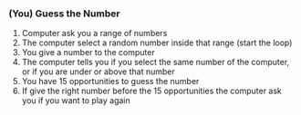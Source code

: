 ### (You) Guess the Number
1. Computer ask you a range of numbers
2. The computer select a random number inside that range
(start the loop)
3. You give a number to the computer
4. The computer tells you if you select the same number of the computer, or if you are under or above that number
5. You have 15 opportunities to guess the number
6. If give the right number before the 15 opportunities the computer ask you if you want to play again
